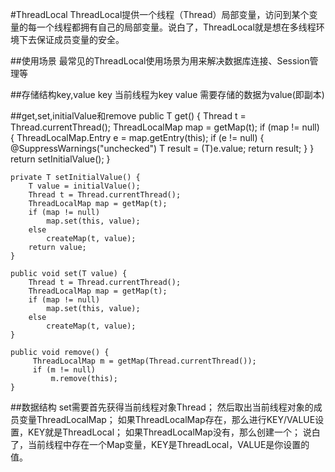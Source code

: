 #ThreadLocal
    ThreadLocal提供一个线程（Thread）局部变量，访问到某个变量的每一个线程都拥有自己的局部变量。说白了，ThreadLocal就是想在多线程环境下去保证成员变量的安全。

##使用场景
    最常见的ThreadLocal使用场景为用来解决数据库连接、Session管理等

##存储结构key,value
    key 当前线程为key
    value 需要存储的数据为value(即副本)

##get,set,initialValue和remove
    public T get() {
        Thread t = Thread.currentThread();
        ThreadLocalMap map = getMap(t);
        if (map != null) {
            ThreadLocalMap.Entry e = map.getEntry(this);
            if (e != null) {
                @SuppressWarnings("unchecked")
                T result = (T)e.value;
                return result;
            }
        }
        return setInitialValue();
    }

    private T setInitialValue() {
        T value = initialValue();
        Thread t = Thread.currentThread();
        ThreadLocalMap map = getMap(t);
        if (map != null)
            map.set(this, value);
        else
            createMap(t, value);
        return value;
    }

    public void set(T value) {
        Thread t = Thread.currentThread();
        ThreadLocalMap map = getMap(t);
        if (map != null)
            map.set(this, value);
        else
            createMap(t, value);
    }

    public void remove() {
         ThreadLocalMap m = getMap(Thread.currentThread());
         if (m != null)
             m.remove(this);
    }

##数据结构
    set需要首先获得当前线程对象Thread；
    然后取出当前线程对象的成员变量ThreadLocalMap；
    如果ThreadLocalMap存在，那么进行KEY/VALUE设置，KEY就是ThreadLocal；
    如果ThreadLocalMap没有，那么创建一个；
    说白了，当前线程中存在一个Map变量，KEY是ThreadLocal，VALUE是你设置的值。

